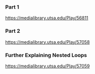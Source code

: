 ### Part 1
https://medialibrary.utsa.edu/Play/56811
<br/>


### Part 2
https://medialibrary.utsa.edu/Play/57058
<br/>

### Further Explaining Nested Loops
https://medialibrary.utsa.edu/Play/57059
